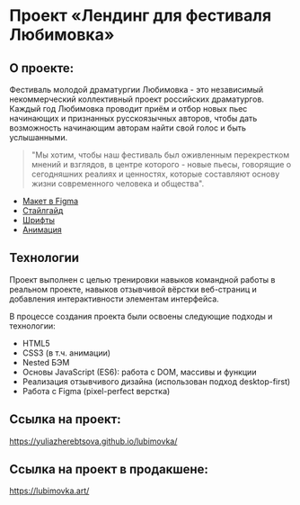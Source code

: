 # Проект «Лендинг для фестиваля Любимовка»‎

## О проекте:
Фестиваль молодой драматургии Любимовка - это независимый некоммерческий коллективный проект российских драматургов.
Каждый год Любимовка проводит приём и отбор новых пьес начинающих и признанных русскоязычных авторов, чтобы дать возможность начинающим авторам найти свой голос и быть услышанными.
> "Мы хотим, чтобы наш фестиваль был оживленным перекрестком мнений и взглядов, в центре которого - новые пьесы, говорящие о сегодняшних реалиях и ценностях, которые составляют основу жизни современного человека и общества".

* [Макет в Figma](https://www.figma.com/file/DEeW2FE3pJiQ407zqx4C9B/Lubimovka?node-id=0%3A1)
* [Стайлгайд](https://www.figma.com/proto/zpyHTGb3aKiAbpJJoIVqQ2/lubimovka?page-id=822%3A11417&node-id=859%3A13873&viewport=11728%2C2764%2C1.1076146364212036&scaling=min-zoom&starting-point-node-id=859%3A13873&hide-ui=1)
* [Шрифты](https://disk.yandex.ru/d/y6n_lGW1ubQIKQ)
* [Анимация](https://disk.yandex.ru/d/spIhtF312wOO9Q)


## Технологии
Проект выполнен с целью тренировки навыков командной работы в реальном проекте, навыков отзывчивой вёрстки веб-страниц и добавления интерактивности элементам интерфейса.

В процессе создания проекта были освоены следующие подходы и технологии:
* HTML5
* CSS3 (в т.ч. анимации)
* Nested БЭМ
* Основы JavaScript (ES6): работа с DOM, массивы и функции
* Реализация отзывчивого дизайна (использован подход desktop-first)
* Работа с Figma (pixel-perfect верстка)

## Ссылка на проект:

https://yuliazherebtsova.github.io/lubimovka/

## Ссылка на проект в продакшене:
https://lubimovka.art/

